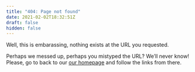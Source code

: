 ```yaml
---
title: "404: Page not found"
date: 2021-02-02T18:32:51Z
draft: false
hidden: false
---
```


Well, this is embarassing, nothing exists at the URL you requested.

Perhaps we messed up, perhaps you mistyped the URL? We’ll never know! Please, go to back to our
[our homepage](/) and follow the links from there.